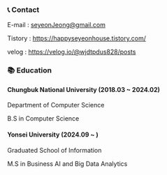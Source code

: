 
### 📞 Contact 
E-mail : seyeonJeong@gmail.com

Tistory : https://happyseyeonhouse.tistory.com/

velog : https://velog.io/@wjdtpdus828/posts

### 📚 Education 
#### Chungbuk National University (2018.03 ~ 2024.02)

Department of Computer Science

B.S in Computer Science

#### Yonsei University (2024.09 ~ )

Graduated School of Information

M.S in Business AI and Big Data Analytics

